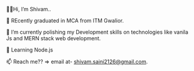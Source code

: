 🙋‍♂️Hi, I’m Shivam..

👀 REcently graduated in MCA from ITM Gwalior.

🌱 I’m currently polishing my Development skills on technologies like vanila Js and MERN stack web development.

🛞 Learning Node.js

📫 Reach me?? => email at- shivam.saini2126@gmail.com.


<!---
ShivamSaini26/ShivamSaini26 is a ✨ special ✨ repository because its `README.md` (this file) appears on your GitHub profile.
You can click the Preview link to take a look at your changes.
--->
